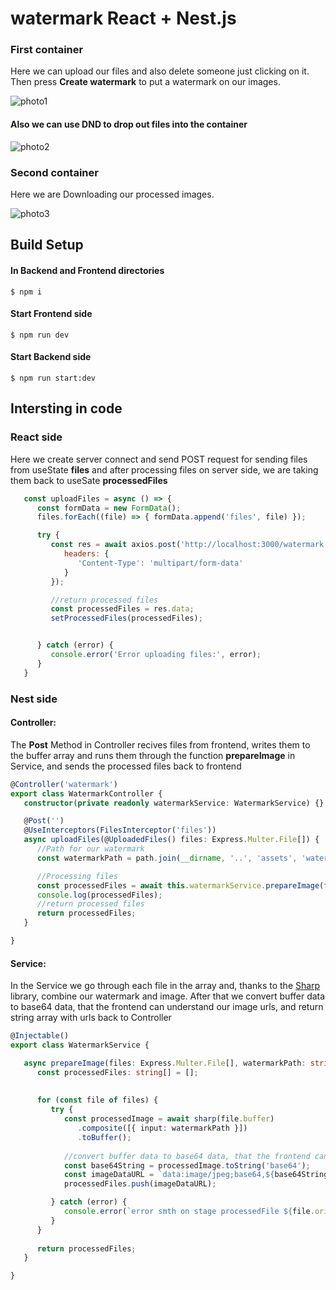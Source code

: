 # watermark **React + Nest.js**
### First container
 Here we can upload our files and also delete someone just clicking on it. Then press **Create watermark** to put a watermark on our images.

![photo1](https://github.com/Ullfo/Photos/blob/master/Git1.png)
#### Also we can use DND to drop out files into the container

![photo2](https://github.com/Ullfo/Photos/blob/master/Git2.png)
### Second container
Here we are Downloading our processed images.

![photo3](https://github.com/Ullfo/Photos/blob/master/Git3.png)

## Build Setup 

#### In Backend and Frontend directories
```
$ npm i
```
#### Start Frontend side
```
$ npm run dev
```
#### Start Backend side
```
$ npm run start:dev
```

## Intersting in code
### React side
Here we create server connect and send POST request for sending files from useState **files** and after processing files on server side, we are taking them back to useSate **processedFiles**
```js
   const uploadFiles = async () => {
      const formData = new FormData();
      files.forEach((file) => { formData.append('files', file) });

      try {
         const res = await axios.post('http://localhost:3000/watermark', formData, {
            headers: {
               'Content-Type': 'multipart/form-data'
            }
         });

         //return processed files
         const processedFiles = res.data;
         setProcessedFiles(processedFiles);


      } catch (error) {
         console.error('Error uploading files:', error);
      }
   }
```


### Nest side
#### Controller:
The **Post** Method in Controller recives files from frontend, writes them to the buffer array and  runs them through the function **prepareImage** in Service, and sends the processed files back to frontend
``` ts
@Controller('watermark')
export class WatermarkController {
   constructor(private readonly watermarkService: WatermarkService) {}

   @Post('')
   @UseInterceptors(FilesInterceptor('files'))
   async uploadFiles(@UploadedFiles() files: Express.Multer.File[]) {
      //Path for our watermark
      const watermarkPath = path.join(__dirname, '..', 'assets', 'watermark', 'default-wm.png');

      //Processing files
      const processedFiles = await this.watermarkService.prepareImage(files, watermarkPath);
      console.log(processedFiles);
      //return processed files
      return processedFiles;
   }

}
```
#### Service:
In the Service we go through each file in the array and, thanks to the [Sharp](https://sharp.pixelplumbing.com/) library, combine our watermark and image. After that we convert buffer data to base64 data, that the frontend can understand our image urls, and return string array with urls back to Controller
```ts
@Injectable()
export class WatermarkService {

   async prepareImage(files: Express.Multer.File[], watermarkPath: string): Promise<string[]> {
      const processedFiles: string[] = [];
      
       
      for (const file of files) {
         try {
            const processedImage = await sharp(file.buffer)
               .composite([{ input: watermarkPath }])
               .toBuffer();
            
            //convert buffer data to base64 data, that the frontend can understand our image urls
            const base64String = processedImage.toString('base64');
            const imageDataURL = `data:image/jpeg;base64,${base64String}`;
            processedFiles.push(imageDataURL);

         } catch (error) {
            console.error(`error smth on stage processedFile ${file.originalname}: ${error}`);
         }
      }
      
      return processedFiles;
   }

}
```
